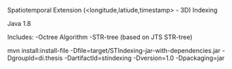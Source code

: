 Spatiotemporal Extension (<longitude,latiude,timestamp> - 3D) Indexing

Java 1.8

Includes:
    -Octree Algorithm
    -STR-tree (based on JTS STR-tree)
    
mvn install:install-file -Dfile=target/STIndexing-jar-with-dependencies.jar -DgroupId=di.thesis -DartifactId=stindexing -Dversion=1.0 -Dpackaging=jar
